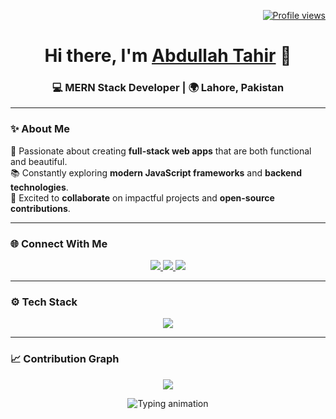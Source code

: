<!-- Profile Views -->
<p align="right">
  <a href="https://github.com/Abduullaahh">
    <img src="https://komarev.com/ghpvc/?username=Abduullaahh&style=for-the-badge&color=0e75b6" alt="Profile views" />
  </a>
</p>

<!-- Animated Greeting -->
<h1 align="center">
  Hi there, I'm <a href="https://github.com/Abduullaahh">Abdullah Tahir</a> 👋
</h1>
<h3 align="center">💻 MERN Stack Developer | 🌍 Lahore, Pakistan</h3>

---

### ✨ About Me
🚀 Passionate about creating **full-stack web apps** that are both functional and beautiful.  
📚 Constantly exploring **modern JavaScript frameworks** and **backend technologies**.  
🤝 Excited to **collaborate** on impactful projects and **open-source contributions**.  

---

### 🌐 Connect With Me
<p align="center">
  <a href="https://www.linkedin.com/in/abdullah-tahirrr/">
    <img src="https://img.shields.io/badge/LinkedIn-%230077B5.svg?&style=for-the-badge&logo=linkedin&logoColor=white"/>
  </a>
  <a href="mailto:hafizabdullahtahir@gmail.com">
    <img src="https://img.shields.io/badge/Gmail-D14836.svg?&style=for-the-badge&logo=gmail&logoColor=white"/>
  </a>
  <a href="https://github.com/Abduullaahh">
    <img src="https://img.shields.io/badge/GitHub-%23181717.svg?&style=for-the-badge&logo=github&logoColor=white"/>
  </a>
</p>

---

### ⚙️ Tech Stack
<p align="center">
  <img src="https://skillicons.dev/icons?i=react,nextjs,nodejs,express,graphql,js,ts,html,css,bootstrap,tailwind,materialui,git,github,python,c,cpp,mongodb,mysql,postgres,sqlite,ubuntu" />
</p>

---

### 📈 Contribution Graph
<p align="center">
  <img src="https://github-readme-activity-graph.vercel.app/graph?username=Abduullaahh&theme=tokyo-night&hide_border=true" />
</p>

<p align="center">
  <img src="https://readme-typing-svg.herokuapp.com?font=Fira+Code&size=24&duration=4000&pause=1000&color=0891B2&center=true&vCenter=true&width=500&lines=Let's+Build+Something+Amazing!;Always+Learning+New+Things;Open+To+Collaboration+%26+Opportunities" alt="Typing animation" />
</p>
